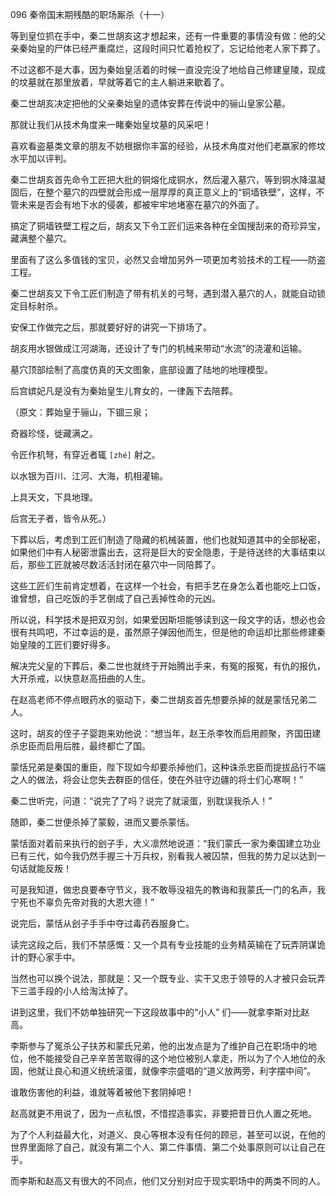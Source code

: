 096 秦帝国末期残酷的职场厮杀（十一）






等到皇位抓在手中，秦二世胡亥这才想起来，还有一件重要的事情没有做：他的父亲秦始皇的尸体已经严重腐烂，这段时间只忙着抢权了，忘记给他老人家下葬了。

不过这都不是大事，因为秦始皇活着的时候一直没完没了地给自己修建皇陵，现成的坟墓就在那里放着，早就等着它的主人躺进来歇着了。



秦二世胡亥决定把他的父亲秦始皇的遗体安葬在传说中的骊山皇家公墓。

那就让我们从技术角度来一睹秦始皇坟墓的风采吧！

喜欢看盗墓类文章的朋友不妨根据你丰富的经验，从技术角度对他们老嬴家的修坟水平加以评判。

秦二世胡亥首先命令工匠把大批的铜熔化成铜水，然后灌入墓穴，等到铜水降温凝固后，在整个墓穴的四壁就会形成一层厚厚的真正意义上的“铜墙铁壁”，这样，不管未来是否会有地下水的侵袭，都被牢牢地堵塞在墓穴的外面了。



搞定了铜墙铁壁工程之后，胡亥又下令工匠们运来各种在全国搜刮来的奇珍异宝，藏满整个墓穴。

里面有了这么多值钱的宝贝，必然又会增加另外一项更加考验技术的工程——防盗工程。

秦二世胡亥又下令工匠们制造了带有机关的弓弩，遇到潜入墓穴的人，就能自动锁定目标射杀。

安保工作做完之后，那就要好好的讲究一下排场了。



胡亥用水银做成江河湖海，还设计了专门的机械来带动“水流”的浇灌和运输。

墓穴顶部绘制了高度仿真的天文图象，底部设置了陆地的地理模型。

后宫嫔妃凡是没有为秦始皇生儿育女的，一律轰下去陪葬。

（原文：葬始皇于骊山，下锢三泉；

奇器珍怪，徙藏满之。

令匠作机弩，有穿近者辄 `[zhé]` 射之。

以水银为百川、江河、大海，机相灌输。

上具天文，下具地理。

后宫无子者，皆令从死。）



下葬以后，考虑到工匠们制造了隐藏的机械装置，他们也就知道其中的全部秘密，如果他们中有人秘密泄露出去，这将是巨大的安全隐患，于是待送终的大事结束以后，那些工匠就被尽数活活封闭在墓穴中一同陪葬了。

这些工匠们生前肯定想着，在这样一个社会，有把手艺在身怎么着也能吃上口饭，谁曾想，自己吃饭的手艺倒成了自己丢掉性命的元凶。

所以说，科学技术是把双刃剑，如果爱因斯坦能够读到这一段文字的话，想必也会很有共鸣吧，不过幸运的是，虽然原子弹因他而生，但是他的命运却比那些修建秦始皇陵的工匠们要好得多。



解决完父皇的下葬后，秦二世也就终于开始腾出手来，有冤的报冤，有仇的报仇，大开杀戒，以快意赵高扭曲的人生。

在赵高老师不停点眼药水的驱动下，秦二世胡亥首先想要杀掉的就是蒙恬兄弟二人。

这时，胡亥的侄子子婴跑来劝他说：“想当年，赵王杀李牧而启用颜聚，齐国田建杀忠臣而启用后胜，最终都亡了国。

蒙恬兄弟是秦国的重臣，陛下现如今却要杀掉他们，这种诛杀忠臣而提拔品行不端之人的做法，将会让您失去群臣的信任，使在外驻守边疆的将士们心寒啊！”



秦二世听完，问道：“说完了了吗？说完了就滚蛋，别耽误我杀人！”

随即，秦二世便杀掉了蒙毅，进而又要杀蒙恬。

蒙恬面对着前来执行的刽子手，大义凛然地说道：“我们蒙氏一家为秦国建立功业已有三代，如今我仍然手握三十万兵权，别看我人被囚禁，但我的势力足以达到一句话就能反叛！

可是我知道，做忠良要奉守节义，我不敢辱没祖先的教诲和我蒙氏一门的名声，我宁死也不辜负先帝对我的大恩大德！”

说完后，蒙恬从刽子手手中夺过毒药吞服身亡。



读完这段之后，我们不禁感慨：又一个具有专业技能的业务精英输在了玩弄阴谋诡计的野心家手中。

当然也可以换个说法，那就是：又一个既专业、实干又忠于领导的人才被只会玩弄下三滥手段的小人给淘汰掉了。

讲到这里，我们不妨单独研究一下这段故事中的“小人” 们——就拿李斯对比赵高。



李斯参与了冤杀公子扶苏和蒙氏兄弟，他的出发点是为了维护自己在职场中的地位，他不能接受自己辛辛苦苦取得的这个地位被别人拿走，所以为了个人地位的永固，他就让良心和道义统统滚蛋，就像李宗盛唱的“道义放两旁，利字摆中间”。

谁敢伤害他的利益，谁就等着被他下套阴掉吧！

赵高就更不用说了，因为一点私恨，不惜捏造事实，非要把昔日仇人置之死地。

为了个人利益最大化，对道义、良心等根本没有任何的顾忌，甚至可以说，在他的世界里面除了自己，就没有第二个人、第二件事情、第二个处事原则可以让自己在乎。

而李斯和赵高又有很大的不同点，他们又分别对应于现实职场中的两类不同的人。


